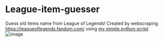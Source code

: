 # League-item-guesser
Guess old items name from League of Legends!
Created by webscraping https://leagueoflegends.fandom.com/ using [my simple python script](https://github.com/Jckpt/scrape_league_items)
![image](https://user-images.githubusercontent.com/64931967/185754134-af2a6ec3-0557-4c68-8654-253770730685.png)
